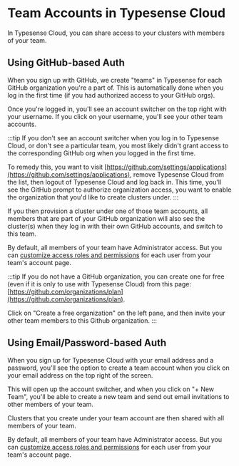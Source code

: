 # Team Accounts in Typesense Cloud

In Typesense Cloud, you can share access to your clusters with members of your team. 

## Using GitHub-based Auth

When you sign up with GitHub, we create "teams" in Typesense for each GitHub organization you're a part of. 
This is automatically done when you log in the first time (if you had authorized access to your GitHub orgs).

Once you're logged in, you'll see an account switcher on the top right with your username. 
If you click on your username, you'll see your other team accounts. 

:::tip
If you don't see an account switcher when you log in to Typesense Cloud, or don't see a particular team, you most likely didn't grant access to the corresponding GitHub org when you logged in the first time.

To remedy this, you want to visit [https://github.com/settings/applications](https://github.com/settings/applications), remove Typesense Cloud from the list, then logout of Typesense Cloud and log back in.
This time, you'll see the GitHub prompt to authorize organization access, you want to enable the organization that you'd like to create clusters under.
:::

If you then provision a cluster under one of those team accounts, all members that are part of your GitHub organization will also see the cluster(s) when they log in with their own GitHub accounts, and switch to this team.

By default, all members of your team have Administrator access. 
But you can [customize access roles and permissions](./role-based-access-control-admin-dashboard.md) for each user from your team's account page.

:::tip
If you do not have a GitHub organization, you can create one for free (even if it is only to use with Typesense Cloud) from this page: [https://github.com/organizations/plan](https://github.com/organizations/plan).

Click on "Create a free organization" on the left pane, and then invite your other team members to this Github organization.
:::

## Using Email/Password-based Auth

When you sign up for Typesense Cloud with your email address and a password, you'll see the option to create a team account when you click on your email address on the top right of the screen.

This will open up the account switcher, and when you click on "+ New Team", you'll be able to create a new team and send out email invitations to other members of your team.

Clusters that you create under your team account are then shared with all members of your team. 

By default, all members of your team have Administrator access.
But you can [customize access roles and permissions](./role-based-access-control-admin-dashboard.md) for each user from your team's account page.
